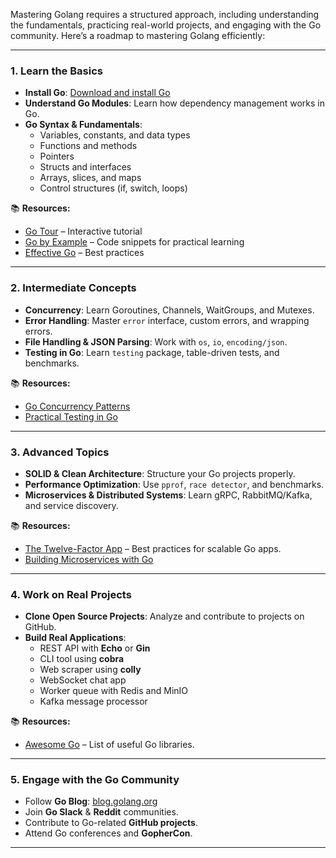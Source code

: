 Mastering Golang requires a structured approach, including understanding the fundamentals, practicing real-world projects, and engaging with the Go community. Here’s a roadmap to mastering Golang efficiently:

---

### **1. Learn the Basics**
- **Install Go**: [Download and install Go](https://go.dev/doc/install)
- **Understand Go Modules**: Learn how dependency management works in Go.
- **Go Syntax & Fundamentals**:
  - Variables, constants, and data types
  - Functions and methods
  - Pointers
  - Structs and interfaces
  - Arrays, slices, and maps
  - Control structures (if, switch, loops)

📚 **Resources:**
- [Go Tour](https://tour.golang.org/) – Interactive tutorial
- [Go by Example](https://gobyexample.com/) – Code snippets for practical learning
- [Effective Go](https://golang.org/doc/effective_go.html) – Best practices

---

### **2. Intermediate Concepts**
- **Concurrency**: Learn Goroutines, Channels, WaitGroups, and Mutexes.
- **Error Handling**: Master `error` interface, custom errors, and wrapping errors.
- **File Handling & JSON Parsing**: Work with `os`, `io`, `encoding/json`.
- **Testing in Go**: Learn `testing` package, table-driven tests, and benchmarks.

📚 **Resources:**
- [Go Concurrency Patterns](https://go.dev/doc/effective_go#concurrency)
- [Practical Testing in Go](https://golang.org/pkg/testing/)

---

### **3. Advanced Topics**
- **SOLID & Clean Architecture**: Structure your Go projects properly.
- **Performance Optimization**: Use `pprof`, `race detector`, and benchmarks.
- **Microservices & Distributed Systems**: Learn gRPC, RabbitMQ/Kafka, and service discovery.

📚 **Resources:**
- [The Twelve-Factor App](https://12factor.net/) – Best practices for scalable Go apps.
- [Building Microservices with Go](https://dev.to/moficodes/building-microservices-with-go-2ed3)

---

### **4. Work on Real Projects**
- **Clone Open Source Projects**: Analyze and contribute to projects on GitHub.
- **Build Real Applications**:
  - REST API with **Echo** or **Gin**
  - CLI tool using **cobra**
  - Web scraper using **colly**
  - WebSocket chat app
  - Worker queue with Redis and MinIO
  - Kafka message processor

📚 **Resources:**
- [Awesome Go](https://github.com/avelino/awesome-go) – List of useful Go libraries.

---

### **5. Engage with the Go Community**
- Follow **Go Blog**: [blog.golang.org](https://blog.golang.org/)
- Join **Go Slack** & **Reddit** communities.
- Contribute to Go-related **GitHub projects**.
- Attend Go conferences and **GopherCon**.

---